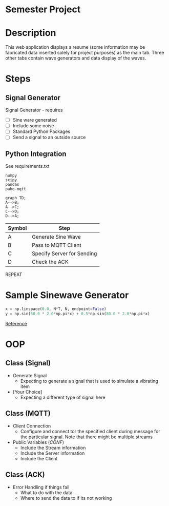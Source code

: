 # Semester Project

# Description
This web application displays a resume (some information may be fabricated data inserted solely for project purposes) as the main tab. Three other tabs contain wave generators and data display of the waves. 

# Steps
## Signal Generator
Signal Generator - requires
- [ ] Sine ware generated
- [ ] Include some noise
- [ ] Standard Python Packages
- [ ] Send a signal to an outside source

## Python Integration
See requirements.txt
```TEXT
numpy
scipy
pandas
paho-mqtt
```

```mermaid
graph TD;
A-->B;
A-->C;
C-->D;
D-->A;
```

| Symbol | Step |
| --- | --- |
| A | Generate Sine Wave |
| B | Pass to MQTT Client |
| C | Specify Server for Sending |
| D | Check the ACK |

REPEAT

# Sample Sinewave Generator
```Python
x = np.linspace(0.0, N*T, N, endpoint=False)
y = np.sin(50.0 * 2.0*np.pi*x) + 0.5*np.sin(80.0 * 2.0*np.pi*x)
```
[Reference](https://docs.scipy.org/doc/scipy/tutorial/fft.html)

# OOP

## Class (Signal)
- Generate Signal
    - Expecting to generate a signal that is used to simulate a vibrating item
- [Your Choice]
    - Expecting a different type of signal here

## Class (MQTT)
- Client Connection
    - Configure and connect tor the specified client during message for the particular signal. Note that there might be multiple streams
- Public Variables (*CONF*)
    - Include the Stream information
    - Include the Server information
    - Include the Client

## Class (ACK)
- Error Handling if things fail
    - What to do with the data
    - Where to send the data to if its not working




